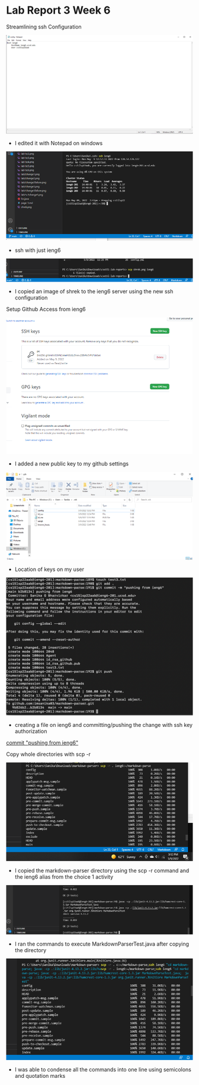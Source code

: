 # Lab Report 3 Week 6

Streamlining ssh Configuration

![Image](labreport3sc1.png)
- I edited it with Notepad on windows

![Image](labreport3sc2.png)
- ssh with just ieng6 



![Image](labreport3sc3.png)
- I copied an image of shrek to the ieng6 server using the new ssh configuration 

Setup Github Access from ieng6


![Image](labreport3sc7.png)
- I added a new public key to my github settings

![Image](labreport3sc8.png)
- Location of keys on my user   



![Image](labreport3sc9.png)
- creating a file on ieng6 and committing/pushing the change with ssh key authorization 

[commit "pushing from ieng6"](https://github.com/imsanika03/markdown-parser/commit/b2b81341d4deda9bb075fef18fe15cbc097206c7)



Copy whole directories with scp -r

![Image](labreport3sc4.png)
- I copied the markdown-parser directory using the scp -r command and the ieng6 alias from the choice 1 activity

![Image](labreport3sc5.png)
- I ran the commands to execute MarkdownParserTest.java after copying the directory 

![Image](labreport3sc6.png)
- I was able to condense all the commands into one line using semicolons and quotation marks 
